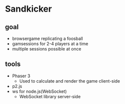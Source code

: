 # Sandkicker

## goal
- browsergame replicating a foosball
- gamsessions for 2-4 players at a time
- multiple sessions possible at once

## tools
- Phaser 3
    - Used to calculate and render the game client-side
- p2.js
- ws for node.js(WebSocket)
    - WebSocket library server-side